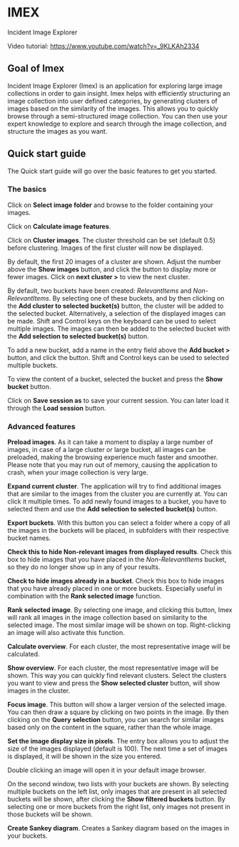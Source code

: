 # IMEX
Incident Image Explorer

Video tutorial: https://www.youtube.com/watch?v=_9KLKAh2334 
## Goal of Imex 

Incident Image Explorer (Imex) is an application for exploring large image collections in order to gain insight. Imex helps with efficiently structuring an image collection into user defined categories, by generating clusters of images based on the similarity of the images. This allows you to quickly browse through a semi-structured image collection. You can then use your expert knowledge to explore and search through the image collection, and structure the images as you want. 

## Quick start guide 

The Quick start guide will go over the basic features to get you started.

### The basics 

Click on **Select image folder** and browse to the folder containing your images. 

Click on **Calculate image features**. 

Click on **Cluster images**. The cluster threshold can be set (default 0.5) before clustering. Images of the first cluster will now be displayed. 

By default, the first 20 images of a cluster are shown. Adjust the number above the **Show images** button, and click the button to display more or fewer images. Click on **next cluster >** to view the next cluster. 

By default, two buckets have been created: *RelevantItems* and *Non-RelevantItems*. By selecting one of these buckets, and by then clicking on the **Add cluster to selected bucket(s)** button, the cluster will be added to the selected bucket. Alternatively, a selection of the displayed images can be made. Shift and Control keys on the keyboard can be used to select multiple images. The images can then be added to the selected bucket with the **Add selection to selected bucket(s)** button.  

To add a new bucket, add a name in the entry field above the **Add bucket >** button, and click the button. Shift and Control keys can be used to selected multiple buckets. 

To view the content of a bucket, selected the bucket and press the **Show bucket** button. 

Click on **Save session as** to save your current session. You can later load it through the **Load session** button. 

### Advanced features 

**Preload images**. As it can take a moment to display a large number of images, in case of a large cluster or large bucket, all images can be preloaded, making the browsing experience much faster and smoother. Please note that you may run out of memory, causing the application to crash, when your image collection is very large.  

**Expand current cluster**. The application will try to find additional images that are similar to the images from the cluster you are currently at. You can click it multiple times. To add newly found images to a bucket, you have to selected them and use the **Add selection to selected bucket(s)** button. 

**Export buckets**. With this button you can select a folder where a copy of all the images in the buckets will be placed, in subfolders with their respective bucket names.  

**Check this to hide Non-relevant images from displayed results**. Check this box to hide images that you have placed in the *Non-RelevantItems* bucket, so they do no longer show up in any of your results. 

**Check to hide images already in a bucket**. Check this box to hide images that you have already placed in one or more buckets. Especially useful in combination with the **Rank selected image** function.  

**Rank selected image**. By selecting one image, and clicking this button, Imex will rank all images in the image collection based on similarity to the selected image. The most similar image will be shown on top. Right-clicking an image will also activate this function.  

**Calculate overview**. For each cluster, the most representative image will be calculated. 

**Show overview**. For each cluster, the most representative image will be shown. This way you can quickly find relevant clusters. Select the clusters you want to view and press the **Show selected cluster** button, will show images in the cluster. 

**Focus image**. This button will show a larger version of the selected image. You can then draw a square by clicking on two points in the image. By then clicking on the **Query selection** button, you can search for similar images based only on the content in the square, rather than the whole image.  

**Set the image display size in pixels**. The entry box allows you to adjust the size of the images displayed (default is 100). The next time a set of images is displayed, it will be shown in the size you entered. 

Double clicking an image will open it in your default image browser.  

On the second window, two lists with your buckets are shown. By selecting multiple buckets on the left list, only images that are present in all selected buckets will be shown, after clicking the **Show filtered buckets** button. By selecting one or more buckets from the right list, only images not present in those buckets will be shown. 

**Create Sankey diagram**. Creates a Sankey diagram based on the images in your buckets. 
